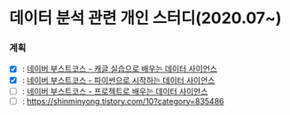 # 데이터 분석 관련 개인 스터디(2020.07~)

### 계획
 - [x] : [네이버 부스트코스 - 캐글 실습으로 배우는 데이터 사이언스](https://www.edwith.org/boostcourse-ds-kaggle) <br>
 - [x] : [네이버 부스트코스 - 파이썬으로 시작하는 데이터 사이언스](https://www.edwith.org/boostcourse-ds-510) <br>
 - [ ] : [네이버 부스트코스 - 프로젝트로 배우는 데이터 사이언스](https://www.edwith.org/boostcourse-ds-511) <br>
 - [ ] : https://shinminyong.tistory.com/10?category=835486<br>

